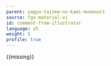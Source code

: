 ```yaml
---
parent: yagyu-tajima-no-kami-munenori
source: fgo-material-vi
id: comment-from-illustrator
language: zh
weight: 5
profile: true
---
```


{{missing}}
